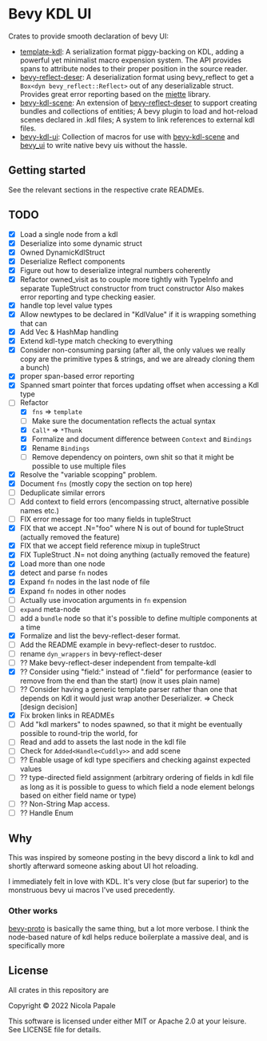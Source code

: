 # Bevy KDL UI

Crates to provide smooth declaration of bevy UI:
* [template-kdl]: A serialization format piggy-backing on KDL, adding a
  powerful yet minimalist macro expension system. The API provides spans
  to attribute nodes to their proper position in the source reader.
* [bevy-reflect-deser]: A deserialization format using bevy_reflect to 
  get a `Box<dyn bevy_reflect::Reflect>` out of any deserializable struct.
  Provides great error reporting based on the [miette] library.
* [bevy-kdl-scene]: An extension of [bevy-reflect-deser] to support creating
  bundles and collections of entities; A bevy plugin to load and hot-reload
  scenes declared in .kdl files; A system to link references to external
  kdl files.
* [bevy-kdl-ui]: Collection of macros for use with [bevy-kdl-scene] and
  [bevy_ui] to write native bevy uis without the hassle.

## Getting started

See the relevant sections in the respective crate READMEs.

[template-kdl]: ./template-kdl
[bevy-reflect-deser]: ./bevy-reflect-deser
[bevy-kdl-scene]: ./bevy-kdl-scene
[bevy-kdl-ui]: ./bevy-kdl-ui
[bevy_ui]: https://docs.rs/bevy_ui/latest/bevy_ui/
[miette]: https://crates.io/crates/miette

## TODO

- [X] Load a single node from a kdl
- [X] Deserialize into some dynamic struct
- [X] Owned DynamicKdlStruct
- [X] Deserialize Reflect components 
- [X] Figure out how to deserialize integral numbers coherently
- [X] Refactor owned_visit as to couple more tightly with TypeInfo and
  separate TupleStruct constructor from truct constructor
  Also makes error reporting and type checking easier.
- [X] handle top level value types
- [X] Allow newtypes to be declared in "KdlValue" if it is wrapping something
      that can
- [X] Add Vec & HashMap handling
- [X] Extend kdl-type match checking to everything
- [X] Consider non-consuming parsing (after all, the only values we really copy are the
      primitive types & strings, and we are already cloning them a bunch)
- [X] proper span-based error reporting
- [X] Spanned smart pointer that forces updating offset when accessing a Kdl type
- [ ] Refactor
  - [X] `fns` => `template`
  - [ ] Make sure the documentation reflects the actual syntax
  - [X] `Call*` => `*Thunk`
  - [X] Formalize and document difference between `Context` and `Bindings`
  - [X] Rename `Bindings`
  - [ ] Remove dependency on pointers, own shit so that it might be possible
        to use multiple files
- [X] Resolve the "variable scopping" problem.
- [X] Document `fns` (mostly copy the section on top here)
- [ ] Deduplicate similar errors
- [ ] Add context to field errors (encompassing struct, alternative possible names etc.)
- [ ] FIX error message for too many fields in tupleStruct
- [X] FIX that we accept .N="foo" where N is out of bound for tupleStruct
      (actually removed the feature)
- [X] FIX that we accept field reference mixup in tupleStruct
- [X] FIX TupleStruct .N= not doing anything (actually removed the feature)
- [X] Load more than one node
- [X] detect and parse `fn` nodes
- [X] Expand `fn` nodes in the last node of file
- [X] Expand `fn` nodes in other nodes
- [ ] Actually use invocation arguments in `fn` expension
- [ ] `expand` meta-node
- [ ] add a `bundle` node so that it's possible to define multiple
      components at a time
- [X] Formalize and list the bevy-reflect-deser format.
- [ ] Add the README example in bevy-reflect-deser to rustdoc.
- [ ] rename `dyn_wrappers` in bevy-reflect-deser
- [ ] ?? Make bevy-reflect-deser independent from tempalte-kdl
- [X] ?? Consider using "field:" instead of ".field" for performance (easier to remove from
      the end than the start) (now it uses plain name)
- [ ] ?? Consider having a generic template parser rather than one that depends on Kdl
      it would just wrap another Deserializer. => Check [design decision]
- [X] Fix broken links in READMEs
- [ ] Add "kdl markers" to nodes spawned, so that it might be eventually
      possible to round-trip the world, for 
- [ ] Read and add to assets the last node in the kdl file
- [ ] Check for `Added<Handle<Cuddly>>` and add scene
- [ ] ?? Enable usage of kdl type specifiers and checking against expected values
- [ ] ?? type-directed field assignment (arbitrary ordering of fields in kdl file
  as long as it is possible to guess to which field a node element belongs based
  on either field name or type)
- [ ] ?? Non-String Map access.
- [ ] ?? Handle Enum

[design-decision]: ./dev-resources/decisions#create-a-deserializer-that-encapsulates-completely-parsing

## Why

This was inspired by someone posting in the bevy discord a link to
kdl and shortly afterward someone asking about UI hot reloading.

I immediately felt in love with KDL. It's very close (but far superior)
to the monstruous bevy ui macros I've used precedently.

### Other works

[bevy-proto][bevy-proto] is basically the same thing, but a lot more
verbose. I think the node-based nature of kdl helps reduce boilerplate
a massive deal, and is specifically more 

[bevy-proto]: https://github.com/mrgvsv/bevy_proto

## License

All crates in this repository are

Copyright © 2022 Nicola Papale

This software is licensed under either MIT or Apache 2.0 at your leisure. See
LICENSE file for details.